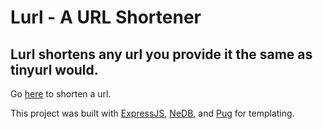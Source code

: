 # Lurl - A URL Shortener

## Lurl shortens any url you provide it the same as tinyurl would.

Go [here](https://jl-lurl.herokuapp.com) to shorten a url.

This project was built with [ExpressJS](http://expressjs.com/), [NeDB](https://github.com/louischatriot/nedb), and [Pug](https://pugjs.org/api/getting-started.html) for templating.